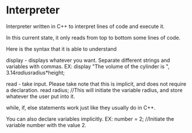 Interpreter
===========

Interpreter written in C++ to interpret lines of code and execute it.


In this current state, it only reads from top to bottom some lines of code.

Here is the syntax that it is able to understand

display - displays whatever you want. Separate different strings and variables with commas.
EX: display "The volume of the cylinder is ", 3.14*radius*radius*height;

read - take input. Please take note that this is implicit, and does not require a declaration.
read radius; //This will initiate the variable radius, and store whatever the user put into it.

while, if, else statements work just like they usually do in C++.

You can also declare variables implicitly.
EX: number = 2; //Initiate the variable number with the value 2.
